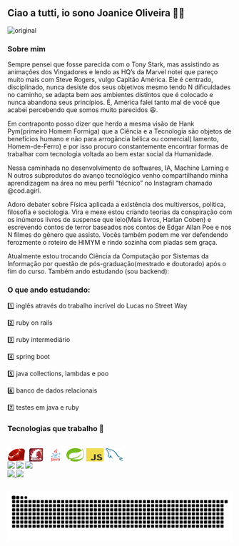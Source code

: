 ## Ciao a tutti, io sono Joanice Oliveira 👩‍💻 

![original](https://user-images.githubusercontent.com/40921734/121716632-a1a90780-cab6-11eb-8ef8-7e1e415c8071.gif)

### Sobre mim
Sempre pensei que fosse parecida com o Tony Stark, mas assistindo as animações dos Vingadores e lendo as HQ’s da Marvel notei que pareço muito mais com Steve Rogers, vulgo Capitão América. Ele é centrado, disciplinado, nunca desiste dos seus objetivos mesmo tendo N dificuldades no caminho, se adapta bem aos ambientes distintos que é colocado e nunca abandona seus princípios. É, América falei tanto mal de você que acabei percebendo que somos muito parecidos 😆.

Em contraponto posso dizer que herdo a mesma visão de Hank Pym(primeiro Homem Formiga) que a Ciência e a Tecnologia são objetos de benefícios humano e não para arrogância bélica ou comercial( lamento, Homem-de-Ferro) e por isso procuro constantemente encontrar formas de trabalhar com tecnologia voltada ao bem estar social da Humanidade.

Nessa caminhada no desenvolvimento de softwares, IA, Machine Larning e N outros subprodutos do avanço tecnológico venho compartilhando minha aprendizagem na área no meu perfil “técnico” no Instagram chamado @cod.agirl.

Adoro debater sobre Física aplicada a existência dos multiversos, política, filosofia e sociologia. Vira e mexe estou criando teorias da conspiração com os inúmeros livros de suspense que leio(Mais livros, Harlan Coben) e escrevendo contos de terror baseados nos contos de Edgar Allan Poe e nos N filmes do gênero que assisto. Vocês também podem me ver defendendo ferozmente o roteiro de HIMYM e rindo sozinha com piadas sem graça.

Atualmente estou trocando Ciência da Computação por Sistemas da Informação por questão de pós-graduação(mestrado e doutorado) após o fim do curso. Também ando estudando (sou backend):

### O que ando estudando:

:one: inglês através do trabalho incrível do Lucas no Street Way

:two: ruby on rails

:three: ruby intermediário

:four: spring boot

:five: java collections, lambdas e poo

:six: banco de dados relacionais

:seven: testes em java e ruby

### Tecnologias que trabalho 🤖
<div style="display: inline_block"><br>
  <img align="center" alt="Ruby" height="30" width="40" src="https://github.com/devicons/devicon/blob/master/icons/ruby/ruby-original.svg">
  <img align="center" alt="Rails" height="30" width="40" src="https://github.com/devicons/devicon/blob/master/icons/rails/rails-original-wordmark.svg">
  <img align="center" alt="Java" height="30" width="40" src="https://github.com/devicons/devicon/blob/master/icons/java/java-original-wordmark.svg">
  <img align="center" alt="Spring Boot" height="30" width="40" src="https://github.com/devicons/devicon/blob/master/icons/spring/spring-original.svg">
  <img align="center" alt="JS" height="30" width="40" src="https://github.com/devicons/devicon/blob/master/icons/javascript/javascript-original.svg">
  <img align="center" alt="MySQL" height="30" width="40" src="https://github.com/devicons/devicon/blob/master/icons/mysql/mysql-original.svg">
   
</div>

<div> 
  <a href="https://www.instagram.com/cod.agirl/" target="_blank"><img src="https://img.shields.io/badge/-Instagram-%23E4405F?style=for-the-badge&logo=instagram&logoColor=white" target="_blank"></a>
  <a href = "mailto: jhoaniceoliveira@gmail.com"><img src="https://img.shields.io/badge/-Gmail-%23333?style=for-the-badge&logo=gmail&logoColor=white" target="_blank"></a>
  <a href="https://www.linkedin.com/in/joanice-oliveira-3787b3127/" target="_blank"><img src="https://img.shields.io/badge/-LinkedIn-%230077B5?style=for-the-badge&logo=linkedin&logoColor=white" target="_blank"></a> 
 
 </div>


 <div>
  <a href="https://github.com/SrtaPoe">
  <img height="180em" src="https://github-readme-stats.vercel.app/api?username=srtapoe&show_icons=true&theme=dracula&include_all_commits=true&count_private=true"/>
  <img height="180em" src="https://github-readme-stats.vercel.app/api/top-langs/?username=srtapoe&layout=compact&langs_count=17&theme=dracula"/>
</div>

  
  ##
 


  ![Snake animation](https://github.com/srtapoe/srtapoe/blob/output/github-contribution-grid-snake.svg)
 
 
